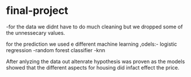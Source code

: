 # final-project

-for the data we didnt have to do much cleaning but we dropped some of the unnessecary values.

 for the prediction we used e different machine learning ,odels:-
 logistic regression 
-random forest classifier
-knn

After anlyzing the data out altenrate hypothesis was proven as the models showed that the different aspects for housing did infact effect the price. 